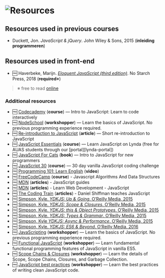 # ![Resources][banner-resources]

## Resources used in previous courses
*   Duckett, Jon.
    _JavaScript & jQuery_.
    John Wiley & Sons, 2015
    (**inleiding programmeren**)

## Resources used in front-end
*   🆓 Haverbeke, Marijn.  [_Eloquent JavaScript (third edition)_](https://eloquentjavascript.net/3rd_edition/).  No Starch Press,       2018 (**required**※)

> ※ free to read [online](https://eloquentjavascript.net/3rd_edition/)

### Additional resources

*   🆓 [Codecademy](https://www.codecademy.com/learn/introduction-to-javascript)
    (**course**) — Intro to JavaScript: Learn to code interactively
*   🆓 [NodeSchool](https://github.com/workshopper/javascripting)
    (**workshopper**) — Learn the basics of JavaScript. No previous programming experience required.
*   🆓 [Re-introduction to JavaScript](https://developer.mozilla.org/Web/JavaScript/A_re-introduction_to_JavaScript)
    (**article**) — Short re-introduction to JavaScript
*   🆓 [JavaScript Essentials](https://www.lynda.com/JavaScript-tutorials/JavaScript-Essential-Training/574716-2.html)
    (**course**) — Learn JavaScript on Lynda
    (free for AUAS students through our [portal][lynda-portal])
*   🆓 [JavaScript For Cats](http://jsforcats.com)
    (**book**) — Intro to JavaScript for new programmers
*   🆓 [JavaScript 30](https://javascript30.com)
    (**course**) — 30 day vanilla JavaScript coding challenge
*   🆓 [Programming 101: Learn English](https://youtu.be/pOwnBPaW5zE)
    (**video**)
*   🆓 [FreeCodeCamp](https://learn.freecodecamp.org/)
    (**course**) - Javascript Algorithms And Data Structures 
*   🆓 [MDN](https://developer.mozilla.org/en-US/docs/Web/JavaScript/Guide)
    (**articles**) - JavaScript guides
*   🆓 [MDN](https://developer.mozilla.org/en-US/docs/Learn/JavaScript)
    (**articles**) - Learn Web Development - JavaScript    
*   🆓 [The Coding Train](https://www.youtube.com/user/shiffman/playlists)
    (**articles**) - Daniel Shiffman teaches JavaScript
*   🆓 [Simpson, Kyle.
    _YDKJS: Up & Going_.
    O’Reilly Media, 2015][ydkjs-1]
*   🆓 [Simpson, Kyle.
    _YDKJS: Scope & Closures_.
    O’Reilly Media, 2015][ydkjs-2]
*   🆓 [Simpson, Kyle.
    _YDKJS: this & Object Prototypes_.
    O’Reilly Media, 2015][ydkjs-3]
*   🆓 [Simpson, Kyle.
    _YDKJS: Types & Grammar_.
    O’Reilly Media, 2015][ydkjs-4]
*   🆓 [Simpson, Kyle
    _YDKJS: Async & Performance_.
    O’Reilly Media, 2015][ydkjs-5]
*   🆓 [Simpson, Kyle.
    _YDKJS: ES6 & Beyond_.
    O’Reilly Media, 2016][ydkjs-6]
*   🆓 [JavaScripting](https://github.com/workshopper/javascripting)
    (**workshopper**) — Learn the basics of JavaScript. No previous programming experience required.
*   🆓 [Functional JavaScript](https://github.com/timoxley/functional-javascript-workshop)
    (**workshopper**) — Learn fundamental functional programming features of JavaScript in vanilla ES5.
*   🆓 [Scope Chains & Closures](https://github.com/workshopper/scope-chains-closures)
    (**workshopper**) — Learn the details of Scope, Scope Chains, Closures, and Garbage Collection.  
*   🆓 [JavaScript best practices](https://github.com/excellalabs/js-best-practices-workshopper)
    (**workshopper**) — Learn the best practices of writing clean JavaScript code.

[safari]: http://rps.hva.nl:2048/login?url=http://proquest.safaribooksonline.com/?uicode=hva
[html-css]: https://learn.shayhowe.com/html-css/
[ydkjs-1]: https://github.com/getify/You-Dont-Know-JS/blob/master/up%20&%20going/README.md#you-dont-know-js-up--going
[ydkjs-2]: https://github.com/getify/You-Dont-Know-JS/blob/master/scope%20&%20closures/README.md#you-dont-know-js-scope--closures
[ydkjs-3]: https://github.com/getify/You-Dont-Know-JS/blob/master/this%20&%20object%20prototypes/README.md#you-dont-know-js-this--object-prototypes
[ydkjs-4]: https://github.com/getify/You-Dont-Know-JS/blob/master/types%20&%20grammar/README.md#you-dont-know-js-types--grammar
[ydkjs-5]: https://github.com/getify/You-Dont-Know-JS/blob/master/async%20&%20performance/README.md#you-dont-know-js-async--performance
[ydkjs-6]: https://github.com/getify/You-Dont-Know-JS/blob/master/es6%20&%20beyond/README.md#you-dont-know-js-es6--beyond
[banner-resources]: https://cmda-bt.github.io/js-bootcamp-18-19/assets/banner-resources.svg